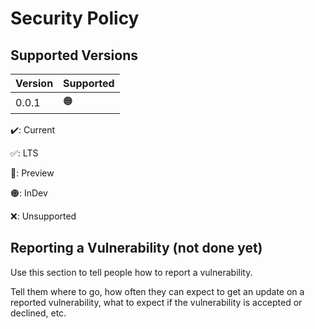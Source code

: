 # Security Policy

## Supported Versions

| Version | Supported          |
| ------- | ------------------ |
| 0.0.1   | :orange_circle: |

:heavy_check_mark:: Current

:white_check_mark:: LTS

:large_blue_circle:: Preview

:orange_circle:: InDev

:x:: Unsupported

## Reporting a Vulnerability (not done yet)

Use this section to tell people how to report a vulnerability.

Tell them where to go, how often they can expect to get an update on a
reported vulnerability, what to expect if the vulnerability is accepted or
declined, etc.
